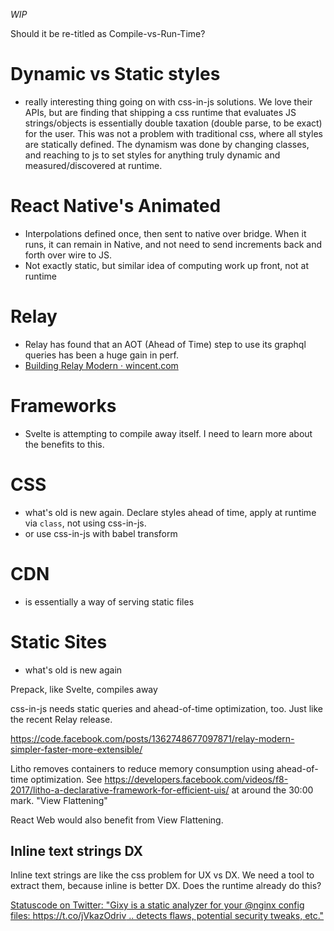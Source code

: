 _WIP_

Should it be re-titled as Compile-vs-Run-Time?

# Dynamic vs Static styles
- really interesting thing going on with css-in-js solutions. We love their APIs, but are finding that shipping a css runtime that evaluates JS strings/objects is essentially double taxation (double parse, to be exact) for the user. This was not a problem with traditional css, where all styles are statically defined. The dynamism was done by changing classes, and reaching to js to set styles for anything truly dynamic and measured/discovered at runtime.

# React Native's Animated
- Interpolations defined once, then sent to native over bridge. When it runs, it can remain in Native, and not need to send increments back and forth over wire to JS.
- Not exactly static, but similar idea of computing work up front, not at runtime

# Relay
- Relay has found that an AOT (Ahead of Time) step to use its graphql queries has been a huge gain in perf.
- [Building Relay Modern · wincent.com](https://wincent.com/blog/relay-modern)

# Frameworks
- Svelte is attempting to compile away itself. I need to learn more about the benefits to this.

# CSS
- what's old is new again. Declare styles ahead of time, apply at runtime via `class`, not using css-in-js.
- or use css-in-js with babel transform

# CDN
- is essentially a way of serving static files

# Static Sites
- what's old is new again

Prepack, like Svelte, compiles away

css-in-js needs static queries and ahead-of-time optimization, too. Just like the recent Relay release.

https://code.facebook.com/posts/1362748677097871/relay-modern-simpler-faster-more-extensible/

Litho removes containers to reduce memory consumption using  ahead-of-time optimization. See https://developers.facebook.com/videos/f8-2017/litho-a-declarative-framework-for-efficient-uis/ at around the 30:00 mark. "View Flattening"

React Web would also benefit from View Flattening.


## Inline text strings DX

Inline text strings are like the css problem for UX vs DX. We need a tool to extract them, because inline is better DX. Does the runtime already do this?



[Statuscode on Twitter: "Gixy is a static analyzer for your @nginx config files: https://t.co/jVkazOdriv .. detects flaws, potential security tweaks, etc."](https://twitter.com/statuscode/status/862680882276118529)
